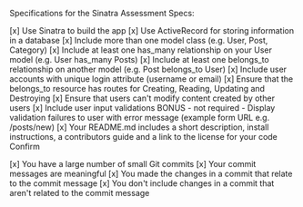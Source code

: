 Specifications for the Sinatra Assessment
Specs:

 [x] Use Sinatra to build the app
 [x] Use ActiveRecord for storing information in a database
 [x] Include more than one model class (e.g. User, Post, Category)
 [x] Include at least one has_many relationship on your User model (e.g. User has_many Posts)
 [x] Include at least one belongs_to relationship on another model (e.g. Post belongs_to User)
 [x] Include user accounts with unique login attribute (username or email)
 [x] Ensure that the belongs_to resource has routes for Creating, Reading, Updating and Destroying
 [x] Ensure that users can't modify content created by other users
 [x] Include user input validations
 BONUS - not required - Display validation failures to user with error message (example form URL e.g. /posts/new)
 [x] Your README.md includes a short description, install instructions, a contributors guide and a link to the license for your code
Confirm

 [x] You have a large number of small Git commits
 [x] Your commit messages are meaningful
 [x] You made the changes in a commit that relate to the commit message
 [x] You don't include changes in a commit that aren't related to the commit message